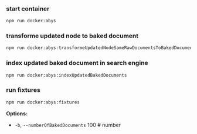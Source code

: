 ### start container
```bash
npm run docker:abys
```

### transforme updated node to baked document
```bash
npm run docker:abys:transformeUpdatedNodeSameRawDocumentsToBakedDocuments
```

### index updated baked document in search engine
```bash
npm run docker:abys:indexUpdatedBakedDocuments
```

### run fixtures
```bash
npm run docker:abys:fixtures
```
**Options:**
- `-b`, `--numberOfBakedDocuments` 100 # number
